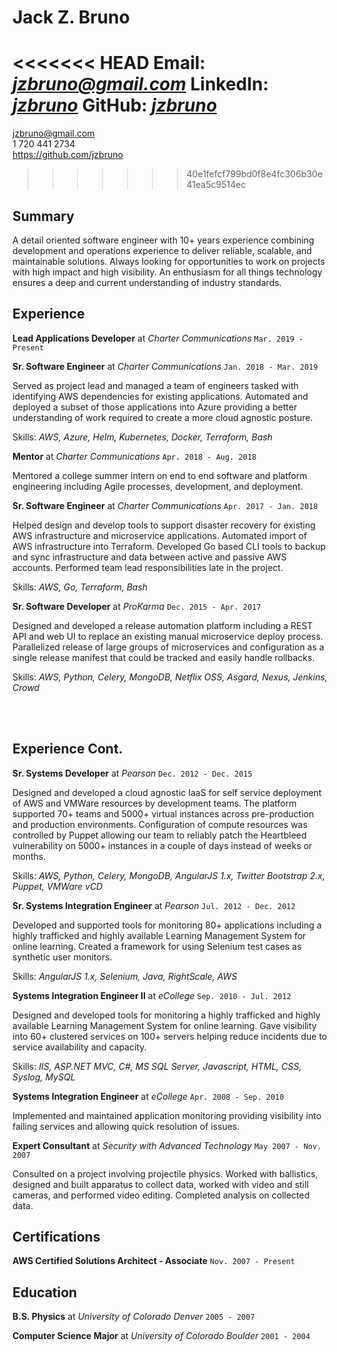 # Jack Z. Bruno

<<<<<<< HEAD
Email: *<jzbruno@gmail.com>*
LinkedIn: *[jzbruno](https://www.linkedin.com/in/jzbruno)*
GitHub: *[jzbruno](https://github.com/jzbruno)*
=======
jzbruno@gmail.com  
1 720 441 2734  
https://github.com/jzbruno  
>>>>>>> 40e1fefcf799bd0f8e4fc306b30e41ea5c9514ec

## Summary

A detail oriented software engineer with 10+ years experience combining development and operations experience to deliver reliable, scalable, and maintainable solutions. Always looking for opportunities to work on projects with high impact and high visibility. An enthusiasm for all things technology ensures a deep and current understanding of industry standards.

## Experience

**Lead Applications Developer** at *Charter Communications* `Mar. 2019 - Present`


**Sr. Software Engineer** at *Charter Communications* `Jan. 2018 - Mar. 2019`

Served as project lead and managed a team of engineers tasked with identifying AWS dependencies for existing applications. Automated and deployed a subset of those applications into Azure providing a better understanding of work required to create a more cloud agnostic posture. 

Skills: *AWS, Azure, Helm, Kubernetes, Docker, Terraform, Bash*


**Mentor** at *Charter Communications* `Apr. 2018 - Aug. 2018`

Mentored a college summer intern on end to end software and platform engineering including Agile processes, development, and deployment.


**Sr. Software Engineer** at *Charter Communications* `Apr. 2017 - Jan. 2018`

Helped design and develop tools to support disaster recovery for existing AWS infrastructure and microservice applications. Automated import of AWS infrastructure into Terraform. Developed Go based CLI tools to backup and sync infrastructure and data between active and passive AWS accounts. Performed team lead responsibilities late in the project.

Skills: *AWS, Go, Terraform, Bash*


**Sr. Software Developer** at *ProKarma* `Dec. 2015 - Apr. 2017`

Designed and developed a release automation platform including a REST API and web UI to replace an existing manual microservice deploy process. Parallelized release of large groups of microservices and configuration as a single release manifest that could be tracked and easily handle rollbacks.

Skills: *AWS, Python, Celery, MongoDB, Netflix OSS, Asgard, Nexus, Jenkins, Crowd*

<br/><br/>

## Experience Cont.

**Sr. Systems Developer** at *Pearson* `Dec. 2012 - Dec. 2015`

Designed and developed a cloud agnostic IaaS for self service deployment of AWS and VMWare resources by development teams. The platform supported 70+ teams and 5000+ virtual instances across pre-production and production environments. Configuration of compute resources was controlled by Puppet allowing our team to reliably patch the Heartbleed vulnerability on 5000+ instances in a couple of days instead of weeks or months.

Skills: *AWS, Python, Celery, MongoDB, AngularJS 1.x, Twitter Bootstrap 2.x, Puppet, VMWare vCD*


**Sr. Systems Integration Engineer** at *Pearson* `Jul. 2012 - Dec. 2012`

Developed and supported tools for monitoring 80+ applications including a highly trafficked and highly available Learning Management System for online learning. Created a framework for using Selenium test cases as synthetic user monitors.

Skills: *AngularJS 1.x, Selenium, Java, RightScale, AWS*


**Systems Integration Engineer II** at *eCollege* `Sep. 2010 - Jul. 2012`

Designed and developed tools for monitoring a highly trafficked and highly available Learning Management System for online learning. Gave visibility into 60+ clustered services on 100+ servers helping reduce incidents due to service availability and capacity.

Skills: *IIS, ASP.NET MVC, C#, MS SQL Server, Javascript, HTML, CSS, Syslog, MySQL*


**Systems Integration Engineer** at *eCollege* `Apr. 2008 - Sep. 2010`

Implemented and maintained application monitoring providing visibility into failing services and allowing quick resolution of issues.


**Expert Consultant** at *Security with Advanced Technology* `May 2007 - Nov. 2007`

Consulted on a project involving projectile physics. Worked with ballistics, designed and built apparatus to collect data, worked with video and still cameras, and performed video editing. Completed analysis on collected data.


## Certifications

**AWS Certified Solutions Architect - Associate** `Nov. 2007 - Present`

## Education

**B.S. Physics** at *University of Colorado Denver* `2005 - 2007`

**Computer Science Major** at *University of Colorado Boulder* `2001 - 2004`
